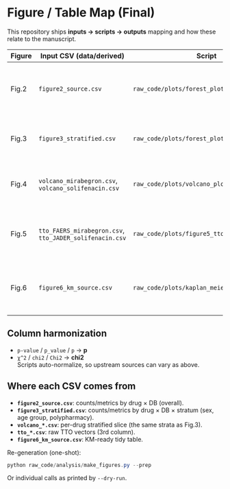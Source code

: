 # Figure / Table Map (Final)

This repository ships **inputs → scripts → outputs** mapping and how these relate to the manuscript.

| Figure | Input CSV (data/derived) | Script | Output (docs) | Notes |
|---|---|---|---|---|
| Fig.2 | `figure2_source.csv` | `raw_code/plots/forest_plot.py` | `figure2_forest_plot.png` + `figure2_forest_plot.tif` | uses ROR, PRR, IC; **p and chi2** normalized; per-DB sections with ROR=1 guide line |
| Fig.3 | `figure3_stratified.csv` | `raw_code/plots/forest_plot_multidrug.py` | `figure3_forest_plot.png` | grouped by **drug_of_interest** and DB; **Subgroup** column required |
| Fig.4 | `volcano_mirabegron.csv`, `volcano_solifenacin.csv` | `raw_code/plots/volcano_plot.py` | `volcano_*.png` (and `.tif` if requested) | accepts p in scientific notation; labels shown for **p<0.05** |
| Fig.5 | `tto_FAERS_mirabegron.csv`, `tto_JADER_solifenacin.csv` | `raw_code/plots/figure5_tto_distribution.py` | `figure5_tto_* .png` + `.tif` | y-range **0–730 days**; 3rd col = TTO days; Weibull fit + histogram + boxplot |
| Fig.6 | `figure6_km_source.csv` | `raw_code/plots/kaplan_meier_raw.py` | `figure6_km_raw.png` | raw KM (Excel/CSV source), no censoring imputation by script |

## Column harmonization
- `p-value` / `p_value` / `p` → **p**  
- `χ^2` / `chi2` / `Chi2` → **chi2**  
Scripts auto-normalize, so upstream sources can vary as above.

## Where each CSV comes from
- **`figure2_source.csv`**: counts/metrics by drug × DB (overall).  
- **`figure3_stratified.csv`**: counts/metrics by drug × DB × stratum (sex, age group, polypharmacy).  
- **`volcano_*.csv`**: per-drug stratified slice (the same strata as Fig.3).  
- **`tto_*.csv`**: raw TTO vectors (3rd column).  
- **`figure6_km_source.csv`**: KM-ready tidy table.

Re-generation (one-shot):
```powershell
python raw_code/analysis/make_figures.py --prep
```
Or individual calls as printed by `--dry-run`.
